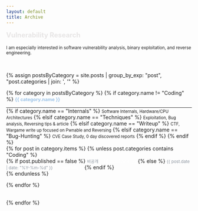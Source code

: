 ```yaml
---
layout: default
title: Archive
---
```


<style>
  ul {
    margin: 0 !important;
    padding: 0 !important;
  }

  li {
    margin-top: 0 !important;
    margin-bottom: 0 !important;
  }

  hr {
    margin: 0 !important;  /* hr 간격 없애기 */
    padding: 0 !important;
  }

  .category-header {
    margin-bottom: 0.1em !important; /* 카테고리 제목과 내용 간 간격 줄이기 */
  }

  .description {
    margin-top: 0.1em !important;
    margin-bottom: 0.1em !important; /* 설명과 내용 간 간격 줄이기 */
  }
</style>

<b><span style = " color: rgba(207, 203, 203, 0.48);font-size: 1.3em;margin-right: 1em;"> Vulnerability Research </span></b>
<br>
<br>
<small>I am especially interested in software vulnerability analysis, binary exploitation, and reverse engineering.</small>

<br>

{% assign postsByCategory = site.posts | group_by_exp: "post", "post.categories | join: ', '" %}

{% for category in postsByCategory %}
{% if category.name != "Coding" %}
  <b><span style="color: rgb(156, 195, 231); font-size: 0.9em;margin-right: 1em;"> {{ category.name }} </span></b> <!-- 카테고리 이름 출력 -->  
  <hr>
  {% if category.name == "Internals" %}
  <span style = "font-size: 0.8em;">Software Internals, Hardware/CPU Architectures</span>
  {% elsif category.name == "Techniques" %}
  <span style = "font-size: 0.8em;">Exploitation, Bug analysis, Reversing tips & article</span>
  {% elsif category.name == "Writeup" %}
  <span style = "font-size: 0.8em;">CTF, Wargame write up focused on Pwnable and Reversing</span>
  {% elsif category.name == "Bug-Hunting" %}
  <span style = "font-size: 0.8em;">CVE Case Study, 0 day discovered reports</span>
  {% endif %}
{% endif %}
  <ul style="list-style: none; padding: 0; margin: 0;"> 
    {% for post in category.items %}
    {% unless post.categories contains "Coding" %}
      <li style="margin-bottom: 0.5em;">
        {% if post.published == false %}
          <!-- 비공개 글 -->
          <span style="color: #8b949e; font-size: 0.8em; margin-right: 1em;">
            비공개
          </span>
          <span style="color: rgb(255, 255, 255);">
            {{ post.title }}
          </span>
        {% else %}    
          <!-- 공개 글 -->
          <span style="color: #8b949e; font-size: 0.8em; margin-right: 0.8em;">
            {{ post.date | date: "%Y-%m-%d" }}
          </span>
          <a href="{{ post.url }}" style="font-size: 0.8em; text-decoration: none; color: rgb(255, 255, 255);">
            {{ post.title }}
          </a>
        {% endif %}
      </li>
      {% endunless %}
  
  {% endfor %}
  </ul>
  <br>
{% endfor %}
